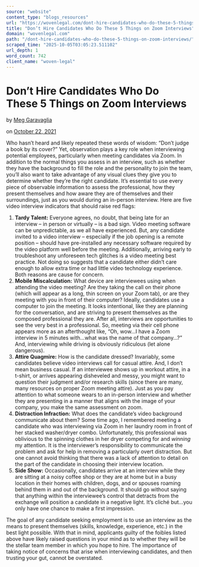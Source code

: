 ```yaml
---
source: "website"
content_type: "blogs_resources"
url: "https://wovenlegal.com/dont-hire-candidates-who-do-these-5-things-on-zoom-interviews/"
title: "Don’t Hire Candidates Who Do These 5 Things on Zoom Interviews"
domain: "wovenlegal.com"
path: "/dont-hire-candidates-who-do-these-5-things-on-zoom-interviews/"
scraped_time: "2025-10-05T03:05:23.511102"
url_depth: 1
word_count: 742
client_name: "woven-legal"
---
```


# Don’t Hire Candidates Who Do These 5 Things on Zoom Interviews

by [Meg Garavaglia](https://wovenlegal.com/author/meg/)

on [October 22, 2021](https://wovenlegal.com/2021/10/22/)

Who hasn’t heard and likely repeated these words of wisdom: “Don’t judge a book by its cover?” Yet, observation plays a key role when interviewing potential employees, particularly when meeting candidates via Zoom. In addition to the normal things you assess in an interview, such as whether they have the background to fill the role and the personality to join the team, you’ll also want to take advantage of any visual clues they give you to determine whether they’re the right candidate. It’s essential to use every piece of observable information to assess the professional, how they present themselves and how aware they are of themselves and their surroundings, just as you would during an in-person interview. Here are five video interview indicators that should raise red flags:

1.  **Tardy Talent:** Everyone agrees, no doubt, that being late for an interview – in person or virtually – is a bad sign. Video meeting software can be unpredictable, as we all have experienced. But, any candidate invited to a video interview – especially if the job opening is a remote position – should have pre-installed any necessary software required by the video platform well before the meeting. Additionally, arriving early to troubleshoot any unforeseen tech glitches is a video meeting best practice. Not doing so suggests that a candidate either didn’t care enough to allow extra time or had little video technology experience. Both reasons are cause for concern.
2.  **Mobile Miscalculation:** What device are interviewees using when attending the video meeting? Are they taking the call on their phone (which will appear as a long, thin screen on your Zoom tab), or are they meeting with you in front of their computer? Ideally, candidates use a computer to join the meeting. It looks intentional, like they are planning for the conversation, and are striving to present themselves as the composed professional they are. After all, interviews are opportunities to see the very best in a professional. So, meeting via their cell phone appears more as an afterthought like, “Oh, wow…I have a Zoom interview in 5 minutes with…what was the name of that company…?” And, interviewing while driving is obviously ridiculous (let alone dangerous).
3.  **Attire Quagmire:** How is the candidate dressed? Invariably, some candidates believe video interviews call for casual attire. And, I don’t mean business casual. If an interviewee shows up in workout attire, in a t-shirt, or arrives appearing disheveled and messy, you might want to question their judgment and/or research skills (since there are many, many resources on proper Zoom meeting attire). Just as you pay attention to what someone wears to an in-person interview and whether they are presenting in a manner that aligns with the image of your company, you make the same assessment on zoom.
4.  **Distraction Infraction:** What does the candidate’s video background communicate about them? Some time ago, I remembered meeting a candidate who was interviewing via Zoom in her laundry room in front of her stacked washer/dryer combo. Unfortunately, this professional was oblivious to the spinning clothes in her dryer competing for and _winning_ my attention. It is the interviewer’s responsibility to communicate the problem and ask for help in removing a particularly overt distraction. But one cannot avoid thinking that there was a lack of attention to detail on the part of the candidate in choosing their interview location.  
5.  **Side Show:** Occasionally, candidates arrive at an interview while they are sitting at a noisy coffee shop or they are at home but in a busy location in their homes with children, dogs, and or spouses roaming behind them in and out of the background. It should go without saying that anything within the interviewee’s control that detracts from the exchange will position a candidate in a negative light. It’s cliché but…you only have one chance to make a first impression.

The goal of any candidate seeking employment is to use an interview as the means to present themselves (skills, knowledge, experience, etc.) in the best light possible. With that in mind, applicants guilty of the foibles listed above have likely raised questions in your mind as to whether they will be the stellar team member in which you hope to hire. The importance of taking notice of concerns that arise when interviewing candidates, and then trusting your gut, cannot be overstated.